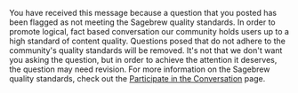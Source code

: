 You have received this message because a question that you posted has been 
flagged as not meeting the Sagebrew quality standards. In order to promote 
logical, fact based conversation our community holds users up to a high standard of 
content quality. Questions posed that do not adhere to the community's quality standards 
will be removed. It's not that we don't want you asking the question, but in 
order to achieve the attention it deserves, the question may need revision. 
For more information on the Sagebrew quality standards, check out the 
[Participate in the Conversation][1] page.

[1]: /help/privileges/participate_in_the_conversation/
